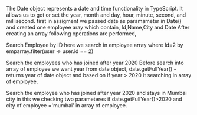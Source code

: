 The Date object represents a date and time functionality in TypeScript. It allows us to get or set the year, month and day, hour, minute, second, and millisecond.
first in assigment we passed date as paramameter in Date()
and created one employee aray which contain,
Id,Name,City and Date
After creating an array following operations are performed,

Search Employee by ID
here we search in employee array where Id=2
by emparray.filter(user => user.id == 2)

Search the employees who has joined after year 2020
Before search into array of employee we want year from date object,
date.getFullYear() - returns year of date object and based on if year > 2020 it searching in array of employee.

Search the employee who has joined after year 2020 and stays in Mumbai city
in this we checking two parameteres if date.getFullYear()>2020 and city of employee ='mumbai' in array of employee.
